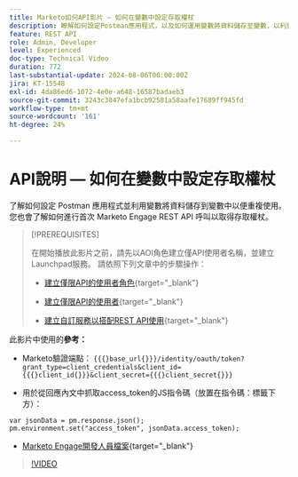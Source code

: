 ```yaml
---
title: Marketo如何API影片 — 如何在變數中設定存取權杖
description: 瞭解如何設定Postman應用程式，以及如何運用變數將資料儲存至變數，以利重複使用。
feature: REST API
role: Admin, Developer
level: Experienced
doc-type: Technical Video
duration: 772
last-substantial-update: 2024-08-06T00:00:00Z
jira: KT-15548
exl-id: 4da86ed6-1072-4e0e-a648-16587badaeb3
source-git-commit: 3243c3047efa1bcb92581a58aafe17689ff945fd
workflow-type: tm+mt
source-wordcount: '161'
ht-degree: 24%

---
```


# API說明 — 如何在變數中設定存取權杖

了解如何設定 Postman 應用程式並利用變數將資料儲存到變數中以便重複使用。您也會了解如何進行首次 Marketo Engage REST API 呼叫以取得存取權杖。

>[!PREREQUISITES]
>
>在開始播放此影片之前，請先以AOI角色建立僅API使用者名稱，並建立Launchpad服務。 請依照下列文章中的步驟操作：
>
>* [建立僅限API的使用者角色](https://experienceleague.adobe.com/en/docs/marketo/using/product-docs/administration/users-and-roles/create-an-api-only-user-role){target="_blank"}
>
>* [建立僅限API的使用者](https://experienceleague.adobe.com/en/docs/marketo/using/product-docs/administration/users-and-roles/create-an-api-only-user){target="_blank"}
>
>* [建立自訂服務以搭配REST API使用](https://experienceleague.adobe.com/en/docs/marketo/using/product-docs/administration/additional-integrations/create-a-custom-service-for-use-with-rest-api){target="_blank"}

此影片中使用的&#x200B;**參考：**

* Marketo驗證端點： `{{{}base_url{}}}/identity/oauth/token?grant_type=client_credentials&client_id={{{}client_id{}}}&client_secret={{{}client_secret{}}}`

* 用於從回應內文中抓取access_token的JS指令碼（放置在指令碼：標籤下方）：

```
var jsonData = pm.response.json();
pm.environment.set("access_token", jsonData.access_token);
```

* [Marketo Engage開發人員檔案](https://experienceleague.adobe.com/en/docs/marketo-developer/marketo/rest/authentication){target="_blank"}

>[!VIDEO](https://video.tv.adobe.com/v/3429275/?learn=on)
